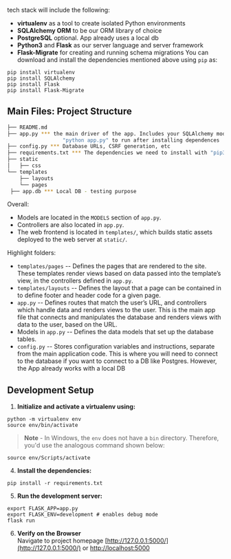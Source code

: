 tech stack will include the following:
 * **virtualenv** as a tool to create isolated Python environments
 * **SQLAlchemy ORM** to be our ORM library of choice
 * **PostgreSQL** optional. App already uses a local db
 * **Python3** and **Flask** as our server language and server framework
 * **Flask-Migrate** for creating and running schema migrations
You can download and install the dependencies mentioned above using `pip` as:
```
pip install virtualenv
pip install SQLAlchemy
pip install Flask
pip install Flask-Migrate
```


## Main Files: Project Structure

  ```sh
  ├── README.md
  ├── app.py *** the main driver of the app. Includes your SQLAlchemy models.
                    "python app.py" to run after installing dependences
  ├── config.py *** Database URLs, CSRF generation, etc
  ├── requirements.txt *** The dependencies we need to install with "pip3 install -r requirements.txt"
  ├── static
  │   ├── css
  └── templates
      ├── layouts
      └── pages
   ├── app.db *** Local DB - testing purpose 
  ```

Overall:
* Models are located in the `MODELS` section of `app.py`.
* Controllers are also located in `app.py`.
* The web frontend is located in `templates/`, which builds static assets deployed to the web server at `static/`.


Highlight folders:
* `templates/pages` -- Defines the pages that are rendered to the site. These templates render views based on data passed into the template’s view, in the controllers defined in `app.py`. 
* `templates/layouts` -- Defines the layout that a page can be contained in to define footer and header code for a given page.
* `app.py` -- Defines routes that match the user’s URL, and controllers which handle data and renders views to the user. This is the main app file that connects and manipulates the database and renders views with data to the user, based on the URL.
* Models in `app.py` -- Defines the data models that set up the database tables.
* `config.py` -- Stores configuration variables and instructions, separate from the main application code. This is where you will need to connect to the database if you want to connect to a DB like Postgres. However, the App already works with a local DB



## Development Setup


1. **Initialize and activate a virtualenv using:**
```
python -m virtualenv env
source env/bin/activate
```
>**Note** - In Windows, the `env` does not have a `bin` directory. Therefore, you'd use the analogous command shown below:
```
source env/Scripts/activate
```

4. **Install the dependencies:**
```
pip install -r requirements.txt
```

5. **Run the development server:**
```
export FLASK_APP=app.py
export FLASK_ENV=development # enables debug mode
flask run
```

6. **Verify on the Browser**<br>
Navigate to project homepage [http://127.0.0.1:5000/](http://127.0.0.1:5000/) or [http://localhost:5000](http://localhost:5000)